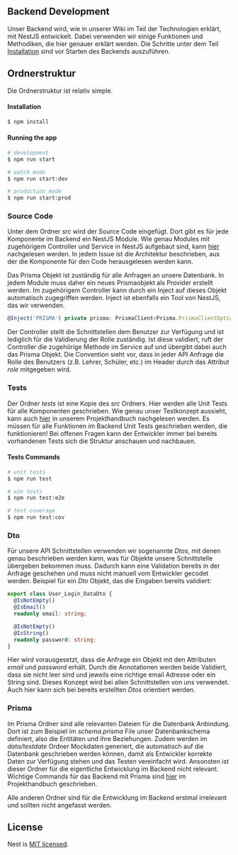 ## Backend Development
Unser Backend wird, wie in unserer Wiki im Teil der Technologien erklärt, mit NestJS entwickelt. Dabei verwenden wir einige Funktionen und Methodiken, die hier genauer erklärt werden. Die Schritte unter dem Teil [Installation](#installation) sind vor Starten des Backends auszuführen.

## Ordnerstruktur
Die Ordnerstruktur ist relativ simple. 


#### Installation

```bash
$ npm install
```

#### Running the app

```bash
# development
$ npm run start

# watch mode
$ npm run start:dev

# production mode
$ npm run start:prod
```



### Source Code
Unter dem Ordner _src_ wird der Source Code eingefügt. Dort gibt es für jede Komponente im Backend ein NestJS Module. Wie genau Modules mit zugehörigem Controller und Service in NestJS aufgebaut sind, kann [hier](https://docs.nestjs.com/first-steps) nachgelesen werden. In jedem Issue ist die Architektur beschrieben, aus der die Komponente für den Code herausgelesen werden kann.

Das Prisma Objekt ist zuständig für alle Anfragen an unsere Datenbank. In jedem Module muss daher ein neues Prismaobjekt als Provider erstellt werden. Im zugehörigem Controller kann durch ein Inject auf dieses Objekt automatisch zugegriffen werden. Inject ist ebenfalls ein Tool von NestJS, das wir verwenden.
```typescript
@Inject('PRISMA') private prisma: PrismaClient<Prisma.PrismaClientOptions>
```
Der Controller stellt die Schnittstellen dem Benutzer zur Verfügung und ist lediglich für die Validierung der Rolle zuständig. Ist diese validiert, ruft der Controller die zugehörige Methode im Service auf und übergibt dabei auch das Prisma Objekt.
Die Convention sieht vor, dass in jeder API Anfrage die Rolle des Benutzers (z.B. Lehrer, Schüler, etc.) im Header durch das Attribut _role_ mitgegeben wird.

### Tests
Der Ordner _tests_ ist eine Kopie des _src_ Ordners. Hier werden alle Unit Tests für alle Komponenten geschrieben. Wie genau unser Testkonzept aussieht, kann auch [hier](https://github.com/SE-TINF22B2/G2-Schoolify/wiki/Projekthandbuch#tests) in unserem Projekthandbuch nachgelesen werden. Es müssen für alle Funktionen im Backend Unit Tests geschrieben werden, die funktionieren! Bei offenen Fragen kann der Entwickler immer bei bereits vorhandenen Tests sich die Struktur anschauen und nachbauen. 

#### Tests Commands

```bash
# unit tests
$ npm run test

# e2e tests
$ npm run test:e2e

# test coverage
$ npm run test:cov
```

### Dto
Für unsere API Schnittstellen verwenden wir sogenannte _Dtos_, mit denen genau beschrieben werden kann, was für Objekte unsere Schnittstelle übergeben bekommen muss. Dadurch kann eine Validation bereits in der Anfrage geschehen und muss nicht manuell vom Entwickler gecodet werden.
Beispiel für ein _Dto_ Objekt, das die Eingaben bereits validiert:
```typescript
export class User_Login_DataDto {
  @IsNotEmpty()
  @IsEmail()
  readonly email: string;

  @IsNotEmpty()
  @IsString()
  readonly password: string;
}
```
Hier wird vorausgesetzt, dass die Anfrage ein Objekt mit den Attributen _email_ und _password_ erhält. Durch die Annotationen werden beide Validiert, dass sie nicht leer sind und jeweils eine richtige email Adresse oder ein String sind. Dieses Konzept wird bei allen Schnittstellen von uns verwendet. Auch hier kann sich bei bereits erstellten _Dtos_ orientiert werden.

### Prisma
Im Prisma Ordner sind alle relevanten Dateien für die Datenbank Anbindung. Dort ist zum Beispiel im _schema.prisma_ File unser Datenbankschema definiert, also die Entitäten und ihre Beziehungen. Zudem werden im _data/testdate_ Ordner Mockdaten generiert, die automatisch auf die Datenbank geschrieben werden können, damit als Entwickler korrekte Daten zur Verfügung stehen und das Testen vereinfacht wird. Ansonsten ist dieser Ordner für die eigentliche Entwicklung im Backend nicht relevant. 
Wichtige Commands für das Backend mit Prisma sind [hier](https://github.com/SE-TINF22B2/G2-Schoolify/wiki/Projekthandbuch#nutzung-backend--script) im Projekthandbuch geschrieben.

Alle anderen Ordner sind für die Entwicklung im Backend erstmal irrelevant und sollten nicht angefasst werden.


## License

Nest is [MIT licensed](LICENSE).
